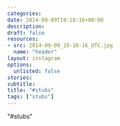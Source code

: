 ```yaml
---
categories:
date: 2014-09-09T19:10:16+00:00
description:
draft: false
resources:
- src: 2014-09-09_19-10-16_UTC.jpg
  name: "header"
layout: instagram
options:
  unlisted: false
stories:
subtitle:
title: "#stubs"
tags: ["stubs"]
---
```


"#stubs"
